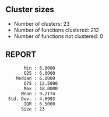 ## Cluster sizes
* Number of clusters: 23
* Number of functions clustered: 212
* Number of functions not clustered: 0

## REPORT
```
       Min : 6.0000
       Q25 : 6.0000
    Median : 6.0000
       Q75 : 12.5000
       Max : 18.0000
      Mean : 9.2174
 Std. Dev. : 4.6993
       IQR : 6.5000
      Size : 23
```